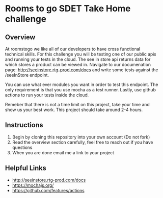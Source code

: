 # Rooms to go SDET Take Home challenge

## Overview

At roomstogo we like all of our developers to have cross functional technical skills. For this challenge you will be testing one of our public apis and running your tests in the cloud. The see in store api returns data for which stores a product can be viewed in. Navigate to our documenation page: http://seeinstore.rtg-prod.com/docs and write some tests against the /seeInStore endpoint.

You can use what ever modules you want in order to test this endpoint. The only requirement is that you use mocha as a test runner. Lastly, use github actions to run your tests inside the cloud.

Remeber that there is not a time limit on this project, take your time and show us your best work. This project should take around 2-4 hours.

## Instructions
1. Begin by cloning this repository into your own account (Do not fork)
2. Read the overview section carefully, feel free to reach out if you have questions
3. When you are done email me a link to your project

## Helpful Links

- http://seeinstore.rtg-prod.com/docs
- https://mochajs.org/
- https://github.com/features/actions
